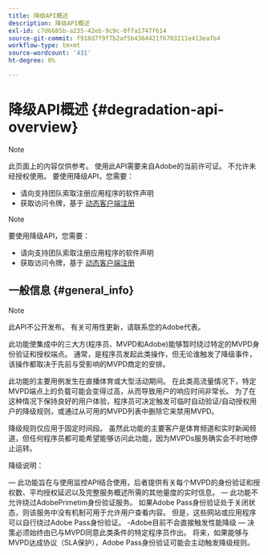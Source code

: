 ```yaml
---
title: 降级API概述
description: 降级API概述
exl-id: c7d6685b-a235-42eb-9c9c-0ffa1747f614
source-git-commit: f918d7f9f7b2af5b4364421f6703211e413eafb4
workflow-type: tm+mt
source-wordcount: '431'
ht-degree: 0%

---
```


# 降级API概述 {#degradation-api-overview}

>[!NOTE]
>
>此页面上的内容仅供参考。 使用此API需要来自Adobe的当前许可证。 不允许未经授权使用。
>要使用降级API，您需要：
>- 请向支持团队索取注册应用程序的软件声明
>- 获取访问令牌，基于 [动态客户端注册](dynamic-client-registration.md)
> 

>[!NOTE]
>
>要使用降级API，您需要：
>- 请向支持团队索取注册应用程序的软件声明
>- 获取访问令牌，基于 [动态客户端注册](dynamic-client-registration.md)
> 

## 一般信息 {#general_info}

>[!NOTE]
>
>此API不公开发布。 有关可用性更新，请联系您的Adobe代表。

此功能使集成中的三大方(程序员、MVPD和Adobe)能够暂时绕过特定的MVPD身份验证和授权端点。 通常，是程序员发起此类操作，但无论谁触发了降级事件，该操作都取决于先前与受影响的MVPD商定的安排。

此功能的主要用例发生在直播体育或大型活动期间。 在此类高流量情况下，特定MVPD端点上的负载可能会变得过高，从而导致用户的响应时间非常长。 为了在这种情况下保持良好的用户体验，程序员可决定触发可临时自动验证/自动授权用户的降级规则，或通过从可用的MVPD列表中删除它来禁用MVPD。

降级规则仅应用于固定时间段。 虽然此功能的主要客户是体育频道和实时新闻频道，但任何程序员都可能希望能够访问此功能，因为MVPDs服务确实会不时地停止运转。

降级说明：

 — 此功能旨在与使用监控API结合使用，后者提供有关每个MVPD的身份验证和授权数、平均授权延迟以及完整服务概述所需的其他量度的实时信息。
 — 此功能不允许绕过AdobePrimetim身份验证服务。 如果Adobe Pass身份验证处于关闭状态，则该服务中没有机制可用于允许用户查看内容。 但是，这些网站或应用程序可以自行绕过Adobe Pass身份验证。
-Adobe目前不会直接触发性能降级 — 决策必须始终由已与MVPD同意此类条件的特定程序员作出。 将来，如果能够与MVPD达成协议（SLA保护），Adobe Pass身份验证可能会主动触发降级规则。

<!--
## Related Information {#related}

- [ESM API](/help/authentication/entitlement-service-monitoring-api.md)
- [Server-side Metrics](/help/authentication/understanding-serverside-metrics.md)
-->
